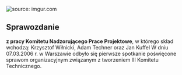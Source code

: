 
<img src="https://i.imgur.com/c7YOUAI.jpg" title="source: imgur.com" /></a>

## Sprawozdanie

**z pracy Komitetu Nadzorującego Prace Projektowe**, w którego skład wchodzą: Krzysztof Wiłnicki, Adam Techner oraz Jan Kuffel
W dniu 07.03.2006 r. w Warszawie odbyło się pierwsze spotkanie poświęcone sprawom organizacyjnym związanym z tworzeniem III Komitetu Technicznego.
